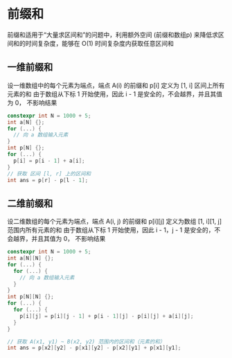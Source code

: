 # 前缀和
前缀和适用于“大量求区间和”的问题中，利用额外空间 (前缀和数组p) 来降低求区间和的时间复杂度，能够在 O(1) 时间复杂度内获取任意区间和
## 一维前缀和
设一维数组中的每个元素为端点，端点 A(i) 的前缀和 p[i] 定义为 [1, i] 区间上所有元素的和
由于数组从下标 1 开始使用，因此 i - 1 是安全的，不会越界，并且其值为 0， 不影响结果
```cpp
constexpr int N = 1000 + 5;
int a[N] {};
for (...) {
  // 向 a 数组输入元素
}
int p[N] {};
for (...) {
  p[i] = p[i - 1] + a[i];
}
// 获取 区间 [l, r] 上的区间和
int ans = p[r] - p[l - 1];
```
## 二维前缀和
设二维数组的每个元素为端点，端点 A(i, j) 的前缀和 p[i][j] 定义为数组 [1, i][1, j] 范围内所有元素的和
由于数组从下标 1 开始使用，因此 i - 1，j - 1 是安全的，不会越界，并且其值为 0， 不影响结果
```cpp
constexpr int N = 1000 + 5;
int a[N][N] {};
for (...) {
  for (...) {
    // 向 a 数组输入元素
  }
}
int p[N][N] {};
for (...) {
  for (...) {
    p[i][j] = p[i][j - 1] + p[i - 1][j] - p[i][j] + a[i][j];
  }
}

// 获取 A(x1, y1) ~ B(x2, y2) 范围内的区间和（元素的和）
int ans = p[x2][y2] - p[x1][y2] - p[x2][y1] + p[x1][y1];
```
